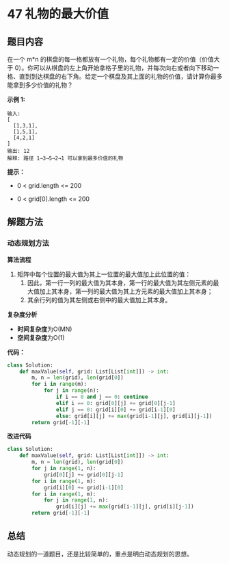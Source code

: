 # 47 礼物的最大价值

## 题目内容

在一个 m*n 的棋盘的每一格都放有一个礼物，每个礼物都有一定的价值（价值大于 0）。你可以从棋盘的左上角开始拿格子里的礼物，并每次向右或者向下移动一格、直到到达棋盘的右下角。给定一个棋盘及其上面的礼物的价值，请计算你最多能拿到多少价值的礼物？

**示例 1:**

```
输入: 
[
  [1,3,1],
  [1,5,1],
  [4,2,1]
]
输出: 12
解释: 路径 1→3→5→2→1 可以拿到最多价值的礼物
```

**提示：**

* 0 < grid.length <= 200

* 0 < grid[0].length <= 200

## 解题方法

### 动态规划方法

**算法流程**

1. 矩阵中每个位置的最大值为其上一位置的最大值加上此位置的值：
   1. 因此，第一行一列的最大值为其本身，第一行的最大值为其左侧元素的最大值加上其本身，第一列的最大值为其上方元素的最大值加上其本身；
   2. 其余行列的值为其左侧或右侧中的最大值加上其本身。

**复杂度分析**

* **时间复杂度**为O(MN)
* **空间复杂度**为O(1)

**代码：**

```python
class Solution:
    def maxValue(self, grid: List[List[int]]) -> int:
        m, n = len(grid), len(grid[0])
        for i in range(m):
            for j in range(n):
                if i == 0 and j == 0: continue
                elif i == 0: grid[0][j] += grid[0][j-1]
                elif j == 0: grid[i][0] += grid[i-1][0]
                else: grid[i][j] += max(grid[i-1][j], grid[i][j-1])
        return grid[-1][-1]
```

**改进代码**

```python
class Solution:
    def maxValue(self, grid: List[List[int]]) -> int:
        m, n = len(grid), len(grid[0])
        for j in range(1, n):
            grid[0][j] += grid[0][j-1]
        for i in range(1, m):
            grid[i][0] += grid[i-1][0]
        for i in range(1, m):
            for j in range(1, n):
                grid[i][j] += max(grid[i-1][j], grid[i][j-1])
        return grid[-1][-1]
```

## 总结

动态规划的一道题目，还是比较简单的，重点是明白动态规划的思想。